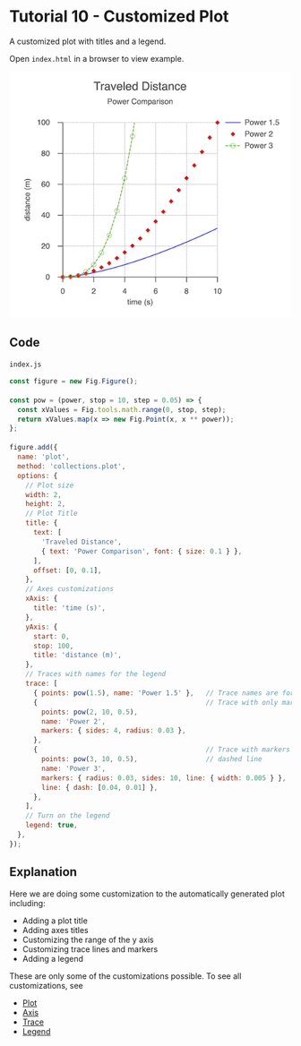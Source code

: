 # Tutorial 10 - Customized Plot

A customized plot with titles and a legend.

Open `index.html` in a browser to view example.

![](example.png)

## Code
`index.js`
```js
const figure = new Fig.Figure();

const pow = (power, stop = 10, step = 0.05) => {
  const xValues = Fig.tools.math.range(0, stop, step);
  return xValues.map(x => new Fig.Point(x, x ** power));
};

figure.add({
  name: 'plot',
  method: 'collections.plot',
  options: {
    // Plot size
    width: 2,
    height: 2,
    // Plot Title
    title: {
      text: [
        'Traveled Distance',
        { text: 'Power Comparison', font: { size: 0.1 } },
      ],
      offset: [0, 0.1],
    },
    // Axes customizations
    xAxis: {
      title: 'time (s)',
    },
    yAxis: {
      start: 0,
      stop: 100,
      title: 'distance (m)',
    },
    // Traces with names for the legend
    trace: [
      { points: pow(1.5), name: 'Power 1.5' },   // Trace names are for legend
      {                                          // Trace with only markers
        points: pow(2, 10, 0.5),
        name: 'Power 2',
        markers: { sides: 4, radius: 0.03 },
      },
      {                                          // Trace with markers and
        points: pow(3, 10, 0.5),                 // dashed line
        name: 'Power 3',
        markers: { radius: 0.03, sides: 10, line: { width: 0.005 } },
        line: { dash: [0.04, 0.01] },
      },
    ],
    // Turn on the legend
    legend: true,
  },
});
```

## Explanation

Here we are doing some customization to the automatically generated plot including:
* Adding a plot title
* Adding axes titles
* Customizing the range of the y axis
* Customizing trace lines and markers
* Adding a legend

These are only some of the customizations possible. To see all customizations, see
* [Plot](https://airladon.github.io/FigureOne/api/#collectionsplot)
* [Axis](https://airladon.github.io/FigureOne/api/#collectionsaxis)
* [Trace](https://airladon.github.io/FigureOne/api/#collectionstrace)
* [Legend](https://airladon.github.io/FigureOne/api/#collectionslegend)

